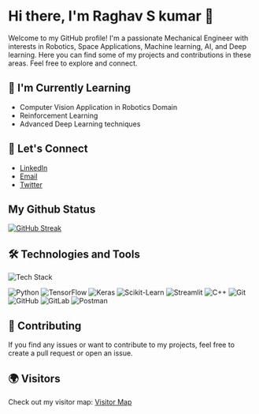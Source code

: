 # Hi there, I'm Raghav S kumar 👋

Welcome to my GitHub profile! I'm a passionate Mechanical Engineer with interests in Robotics, Space Applications, Machine learning, AI, and Deep learning. Here you can find some of my projects and contributions in these areas. Feel free to explore and connect.

## 🌱 I'm Currently Learning
- Computer Vision Application in Robotics Domain
- Reinforcement Learning
- Advanced Deep Learning techniques

## 💬 Let's Connect

- [LinkedIn](https://www.linkedin.com/in/raghav-s-kumar-032499142)
- [Email](mailto:kumarraghav449@gmail.com)
- [Twitter](https://twitter.com/Arpeggio27)

## My Github Status 

[![GitHub Streak](http://github-readme-streak-stats.herokuapp.com?user=rsk27&theme=dark&background=000000)](https://git.io/streak-stats)


## 🛠️ Technologies and Tools

![Tech Stack](https://img.shields.io/badge/Tech%20Stack-Machine%20Learning%20%7C%20Deep%20Learning-blueviolet)

![Python](https://img.shields.io/badge/-Python-black?style=flat&logo=python)
![TensorFlow](https://img.shields.io/badge/-TensorFlow-orange?style=flat&logo=tensorflow)
![Keras](https://img.shields.io/badge/-Keras-red?style=flat&logo=keras)
![Scikit-Learn](https://img.shields.io/badge/-Scikit--Learn-blue?style=flat&logo=scikit-learn)
![Streamlit](https://img.shields.io/badge/-Streamlit-FF4B4B?style=flat&logo=streamlit)
![C++](https://img.shields.io/badge/-C++-blue?style=flat&logo=cplusplus)
![Git](https://img.shields.io/badge/-Git-black?style=flat&logo=git)
![GitHub](https://img.shields.io/badge/-GitHub-lightgrey?style=flat&logo=github)
![GitLab](https://img.shields.io/badge/-GitLab-orange?style=flat&logo=gitlab)
![Postman](https://img.shields.io/badge/-Postman-FF6C37?style=flat&logo=postman)

## 🤝 Contributing

If you find any issues or want to contribute to my projects, feel free to create a pull request or open an issue.

<!--
You can add more sections like 'Upcoming Projects,' 'Publications,' 'Achievements,' 'Certificates,' etc., based on your preferences.
-->
## 🌍 Visitors

Check out my visitor map: [Visitor Map](https://rsk27.github.io/rsk27/)





